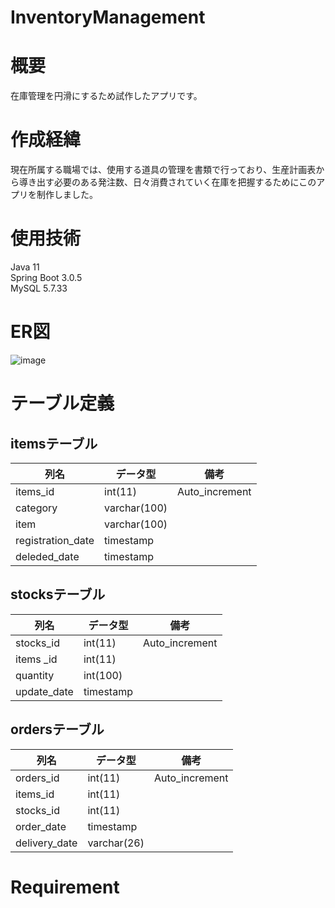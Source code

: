 # InventoryManagement
# 概要
 
在庫管理を円滑にするため試作したアプリです。

# 作成経緯
現在所属する職場では、使用する道具の管理を書類で行っており、生産計画表から導き出す必要のある発注数、日々消費されていく在庫を把握するためにこのアプリを制作しました。

# 使用技術
Java 11  
Spring Boot 3.0.5  
MySQL 5.7.33

# ER図
![image](https://github.com/user-attachments/assets/514b82bd-0171-43e0-b7a0-d6d37c13dba4)






# テーブル定義
## itemsテーブル
|列名             |データ型         |備考            | 
|-----------------|----------------|----------------|
|items_id         |int(11)         |Auto_increment  |
|category         |varchar(100)    |                |
|item             |varchar(100)    |                |
|registration_date|timestamp       |                |
|deleded_date     |timestamp       |                |

## stocksテーブル
|列名             |データ型         |備考            |
|-----------------|----------------|----------------|
|stocks_id        |int(11)         |Auto_increment  |
|items  _id       |int(11)         |                |
|quantity         |int(100)        |                |
|update_date      |timestamp       |                |



## ordersテーブル
|列名             |データ型         |備考            | 
|-----------------|----------------|----------------|
|orders_id        |int(11)         |Auto_increment  |
|items_id         |int(11)         |                |
|stocks_id        |int(11)         |                |
|order_date       |timestamp       |                |
|delivery_date    |varchar(26)     |                |


# Requirement
